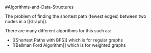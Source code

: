 #Algorithms-and-Data-Structures 

The problem of finding the shortest path (fewest edges) between two nodes in a [[Graph]].

There are many different algorithms for this such as:
- [[Shortest Paths with BFS]] which is for regular graphs
- [[Bellman Ford Algorithm]] which is for weighted graphs